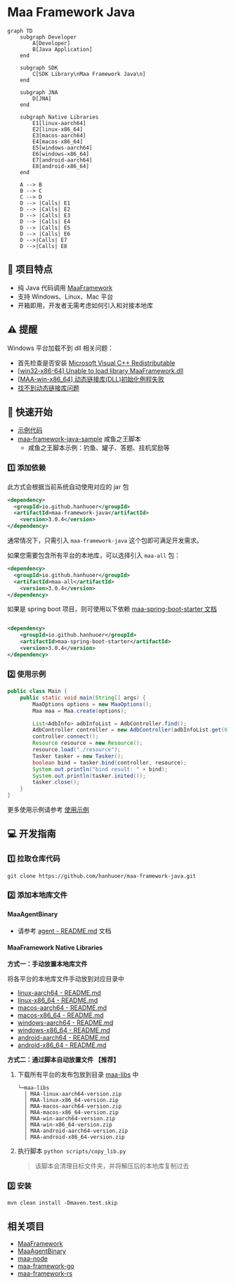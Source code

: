 # Maa Framework Java

```mermaid
graph TD
    subgraph Developer
        A[Developer]
        B[Java Application]
    end

    subgraph SDK
        C[SDK Library\nMaa Framework Java\n]
    end

    subgraph JNA
        D[JNA]
    end

    subgraph Native Libraries
        E1[linux-aarch64]
        E2[linux-x86_64]
        E3[macos-aarch64]
        E4[macos-x86_64]
        E5[windows-aarch64]
        E6[windows-x86_64]
        E7[android-aarch64]
        E8[android-x86_64]
    end

    A --> B
    B --> C
    C --> D
    D --> |Calls| E1
    D --> |Calls| E2
    D --> |Calls| E3
    D --> |Calls| E4
    D --> |Calls| E5
    D --> |Calls| E6
    D -->|Calls| E7
    D -->|Calls| E8
```

## 👏 项目特点

- 纯 Java 代码调用 [MaaFramework](https://github.com/MaaXYZ/MaaFramework)
- 支持 Windows、Linux、Mac 平台
- 开箱即用，开发者无需考虑如何引入和对接本地库

## ⚠️ 提醒

Windows 平台加载不到 dll 相关问题：

- 首先检查是否安装 [Microsoft Visual C++ Redistributable](https://learn.microsoft.com/en-us/cpp/windows/latest-supported-vc-redist?view=msvc-170#latest-microsoft-visual-c-redistributable-version)
- [[win32-x86-64] Unable to load library MaaFramework.dll](https://github.com/hanhuoer/maa-framework-java/issues/1)
- [[MAA-win-x86_64] 动态链接库(DLL)初始化例程失败](https://github.com/MaaXYZ/MaaFramework/issues/361)
- [找不到动态链接库问题](https://github.com/MaaXYZ/MaaFramework/issues/233)

## 🎉 快速开始

- [示例代码](maa-sample/README.md)
- [maa-framework-java-sample](https://github.com/hanhuoer/maa-framework-java-sample) 咸鱼之王脚本
    - 咸鱼之王脚本示例：钓鱼、罐子、答题、挂机奖励等

### 1️⃣ 添加依赖

此方式会根据当前系统自动使用对应的 jar 包

```xml
<dependency>
  <groupId>io.github.hanhuoer</groupId>
  <artifactId>maa-framework-java</artifactId>
    <version>3.0.4</version>
</dependency>
```

通常情况下，只需引入 `maa-framework-java` 这个包即可满足开发需求。

如果您需要包含所有平台的本地库，可以选择引入 `maa-all` 包：

```xml
<dependency>
  <groupId>io.github.hanhuoer</groupId>
  <artifactId>maa-all</artifactId>
    <version>3.0.4</version>
</dependency>
```

如果是 spring boot 项目，则可使用以下依赖 [maa-spring-boot-starter 文档](maa-spring-boot-starter/README.md)

```xml

<dependency>
    <groupId>io.github.hanhuoer</groupId>
    <artifactId>maa-spring-boot-starter</artifactId>
    <version>3.0.4</version>
</dependency>
```

### 2️⃣ 使用示例

```java
public class Main {
    public static void main(String[] args) {
        MaaOptions options = new MaaOptions();
        Maa maa = Maa.create(options);

        List<AdbInfo> adbInfoList = AdbController.find();
        AdbController controller = new AdbController(adbInfoList.get(0));
        controller.connect();
        Resource resource = new Resource();
        resource.load("./resource");
        Tasker tasker = new Tasker();
        boolean bind = tasker.bind(controller, resource);
        System.out.println("bind result: " + bind);
        System.out.println(tasker.inited());
        tasker.close();
    }
}
```

>
更多使用示例请参考 [使用示例](maa-sample)

## 💻 开发指南

### 1️⃣ 拉取仓库代码

```
git clone https://github.com/hanhuoer/maa-framework-java.git
```

### 2️⃣ 添加本地库文件

#### MaaAgentBinary

- 请参考 [agent - README.md](maa-agent/src/main/resources/README.md) 文档

#### MaaFramework Native Libraries

**方式一：手动放置本地库文件**

将各平台的本地库文件手动放到对应目录中

- [linux-aarch64 - README.md](maa-linux-aarch64/src/main/resources/README.md)
- [linux-x86_64 - README.md](maa-linux-x86_64/src/main/resources/README.md)
- [macos-aarch64 - README.md](maa-macos-aarch64/src/main/resources/README.md)
- [macos-x86_64 - README.md](maa-macos-x86_64/src/main/resources/README.md)
- [windows-aarch64 - README.md](maa-windows-aarch64/src/main/resources/README.md)
- [windows-x86_64 - README.md](maa-windows-x86_64/src/main/resources/README.md)
- [android-aarch64 - README.md](maa-android-aarch64/src/main/resources/README.md)
- [android-x86_64 - README.md](maa-android-x86_64/src/main/resources/README.md)

**方式二：通过脚本自动放置文件 【推荐】**

1. 下载所有平台的发布包放到目录 [maa-libs](maa-libs) 中
   ```
   └─maa-libs
     │ MAA-linux-aarch64-version.zip
     │ MAA-linux-x86_64-version.zip
     │ MAA-macos-aarch64-version.zip
     │ MAA-macos-x86_64-version.zip
     │ MAA-win-aarch64-version.zip
     │ MAA-win-x86_64-version.zip
     │ MAA-android-aarch64-version.zip
     │ MAA-android-x86_64-version.zip
   ```
2. 执行脚本 `python scripts/copy_lib.py`
   > 该脚本会清理目标文件夹，并将解压后的本地库复制过去

### 3️⃣ 安装

```
mvn clean install -Dmaven.test.skip
```

## 相关项目

- [MaaFramework](https://github.com/MaaXYZ/MaaFramework)
- [MaaAgentBinary](https://github.com/MaaXYZ/MaaAgentBinary)
- [maa-node](https://github.com/neko-para/maa-node)
- [maa-framework-go](https://github.com/MaaXYZ/maa-framework-go)
- [maa-framework-rs](https://github.com/MaaXYZ/maa-framework-rs)
